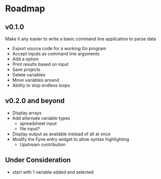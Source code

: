 # Roadmap

## v0.1.0

Make it any easier to write a basic command line application to parse data

- Export source code for a working Go program
- Accept inputs as command line arguments
- Add a option
- Print results based on input
- Save projects
- Delete variables
- Move variables around
- Ability to stop endless loops

## v0.2.0 and beyond

- Display arrays
- Add alternate variable types
	- spreadsheet input
	- file input?
- Display output as available instead of all at once
- Modify the Fyne entry widget to allow syntax highlighting
	- Upstream contribution

## Under Consideration

- start with 1 variable added and selected

